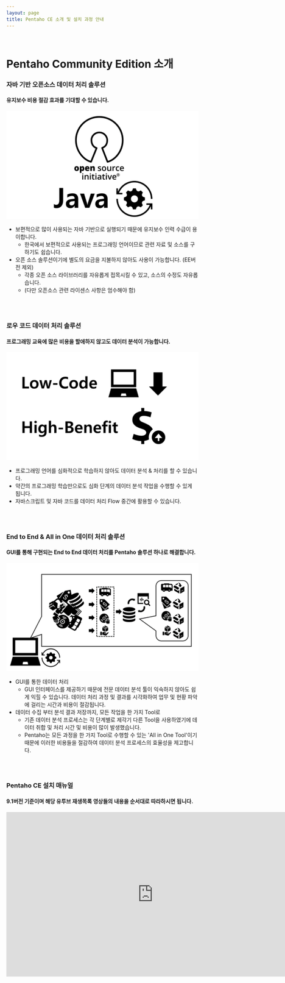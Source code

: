 ```yaml
---
layout: page
title: Pentaho CE 소개 및 설치 과정 안내
---
```


<br/>


# Pentaho Community Edition 소개

### 자바 기반 오픈소스 데이터 처리 솔루션
#### 유지보수 비용 절감 효과를 기대할 수 있습니다.

![intro1](/assets/img/intro1.png)

* 보편적으로 많이 사용되는 자바 기반으로 실행되기 때문에 유지보수 인력 수급이 용이합니다.  
  * 한국에서 보편적으로 사용되는 프로그래밍 언어이므로 관련 자료 및 소스를 구하기도 쉽습니다.  
* 오픈 소스 솔루션이기에 별도의 요금을 지불하지 않아도 사용이 가능합니다. (EE버전 제외)  
  * 각종 오픈 소스 라이브러리를 자유롭게 접목시킬 수 있고, 소스의 수정도 자유롭습니다.
  * (다만 오픈소스 관련 라이센스 사항은 엄수해야 함)

<br/>
<br/>

### 로우 코드 데이터 처리 솔루션
#### 프로그래밍 교육에 많은 비용을 할애하지 않고도 데이터 분석이 가능합니다.

![intro2](/assets/img/intro2.png)

* 프로그래밍 언어를 심화적으로 학습하지 않아도 데이터 분석 & 처리를 할 수 있습니다.  
* 약간의 프로그래밍 학습만으로도 심화 단계의 데이터 분석 작업을 수행할 수 있게 됩니다.  
* 자바스크립트 및 자바 코드를 데이터 처리 Flow 중간에 활용할 수 있습니다.

<br/>
<br/>

### End to End & All in One 데이터 처리 솔루션
#### GUI를 통해 구현되는 End to End 데이터 처리를 Pentaho 솔루션 하나로 해결합니다.

![intro3](/assets/img/intro3.png)

* GUI를 통한 데이터 처리
  * GUI 인터페이스를 제공하기 때문에 전문 데이터 분석 툴이 익숙하지 않아도 쉽게 익힐 수 있습니다. 데이터 처리 과정 및 결과를 시각화하여 업무 및 현황 파악에 걸리는 시간과 비용이 절감됩니다. 
* 데이터 수집 부터 분석 결과 저장까지, 모든 작업을 한 가지 Tool로
  * 기존 데이터 분석 프로세스는 각 단계별로 제각기 다른 Tool을 사용하였기에 데이터 취합 및 처리 시간 및 비용이 많이 발생했습니다.
  * Pentaho는 모든 과정을 한 가지 Tool로 수행할 수 있는 'All in One Tool'이기 때문에 이러한 비용들을 절감하여 데이터 분석 프로세스의 효율성을 제고합니다.

<br/>
<br/>

### Pentaho CE 설치 매뉴얼
#### 9.1버전 기준이며 해당 유투브 재생목록 영상들의 내용을 순서대로 따라하시면 됩니다.

<iframe width="770" height="432" src="https://www.youtube.com/embed/watch?v=d4zFL3A1owc&list=PLzZFnlM-XbkQEdNbzUYNSFjVVUAwzoU5A" frameborder="0" allowfullscreen></iframe>

